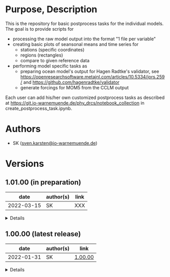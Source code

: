 # Purpose, Description

This is the repository for basic postprocess tasks for the individual models. 
The goal is to provide scripts for
 * processing the raw model output into the format "1 file per variable"
 * creating basic plots of seansonal means and time series for 
   * stations (specific coordinates)
   * regions (rectangles)
   * compare to given reference data
 * performing model specific tasks as
   * preparing ocean model's output for Hagen Radtke's validator, 
     see https://openresearchsoftware.metajnl.com/articles/10.5334/jors.259/ 
     and https://github.com/hagenradtke/validator
   * generate forcings for MOM5 from the CCLM output

Each user can add his/her own customized postprocess tasks as described at
https://git.io-warnemuende.de/phy_drcs/notebook_collection 
in create_postprocess_task.ipynb.


# Authors
    
* SK      (sven.karsten@io-warnemuende.de)


# Versions

## 1.01.00 (in preparation)

| date        | author(s)   | link                                                                            |
|---          |---          |---                                                                              |
| 2022-03-15  | SK          | XXX |   

<details>

### changes
* added task generate_mom_forcing to CCLM's tasks
  * task creates forcing for the MOM5 ocean model according to transformation given
      Thomas Neumann's scripts
  * splitted process_raw_output task for MOM5
    * mppncombine does merging of MOM's output
    * split_files generates subsequently "1 file per variable" pattern
    
### dependencies
* python environment as anaconda3 or miniconda3
* cdo, nco, (texlive), see load module scripts for your target
  
### known issues
* plotting on HLRN Berlin not yet possible due to missing python module basemap

### tested with
* intensively tested on Göttingen's HLRN machine on MOM5 and CCLM output
* apart from plotting also tested on Berlin's HLRN
  
</details>


## 1.00.00 (latest release)

| date        | author(s)   | link                                                                              |
|---          |---          |---                                                                                |
| 2022-01-31  | SK          | [1.00.00](https://git.io-warnemuende.de/iow_esm/postprocess/src/branch/1.00.00)   |     

<details>

### changes
* initital release
  * configured variables can be plotted and compared to a reference 
    via seasonal means and time series for stations and regions
    
### dependencies
* python environment as anaconda3 or miniconda3
* cdo, nco, (texlive), see load module scripts for your target
  
### known issues
* plotting on HLRN Berlin not yet possible due to missing python module basemap

### tested with
* intensively tested on Göttingen's HLRN machine on MOM5 and CCLM output

</details>